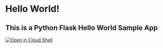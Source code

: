 # Hello World!

## This is a Python Flask Hello World Sample App

<a  href="https://console.cloud.google.com/cloudshell/open?git_repo=github.com/ryanmats/python-flask-hello?cloudshell_open_in_editor=main.py">
    <img alt="Open in Cloud Shell" src="http://gstatic.com/cloudssh/images/open-btn.png">
</a>